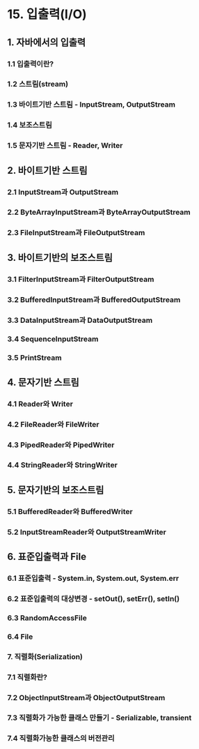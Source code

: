 # 15. 입출력(I/O)

## 1. 자바에서의 입출력

### 1.1 입출력이란?

### 1.2 스트림(stream)

### 1.3 바이트기반 스트림 - InputStream, OutputStream

### 1.4 보조스트림

### 1.5 문자기반 스트림 - Reader, Writer

## 2. 바이트기반 스트림

### 2.1 InputStream과 OutputStream

### 2.2 ByteArrayInputStream과 ByteArrayOutputStream

### 2.3 FileInputStream과 FileOutputStream

## 3. 바이트기반의 보조스트림

### 3.1 FilterInputStream과 FilterOutputStream

### 3.2 BufferedInputStream과 BufferedOutputStream

### 3.3 DataInputStream과 DataOutputStream

### 3.4 SequenceInputStream

### 3.5 PrintStream

## 4. 문자기반 스트림

### 4.1 Reader와 Writer

### 4.2 FileReader와 FileWriter

### 4.3 PipedReader와 PipedWriter

### 4.4 StringReader와 StringWriter

## 5. 문자기반의 보조스트림

### 5.1 BufferedReader와 BufferedWriter

### 5.2 InputStreamReader와 OutputStreamWriter

## 6. 표준입출력과 File

### 6.1 표준입출력 - System.in, System.out, System.err

### 6.2 표준입출력의 대상변경 - setOut(), setErr(), setIn()

### 6.3 RandomAccessFile

### 6.4 File

### 7. 직렬화(Serialization)

### 7.1 직렬화란?

### 7.2 ObjectInputStream과 ObjectOutputStream

### 7.3 직렬화가 가능한 클래스 만들기 - Serializable, transient

### 7.4 직렬화가능한 클래스의 버전관리
